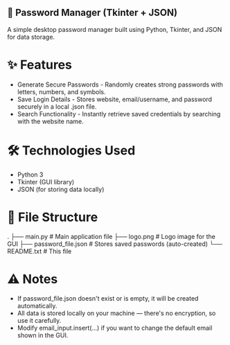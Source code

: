 ## 🔐 Password Manager (Tkinter + JSON)
A simple desktop password manager built using Python, Tkinter, and JSON for data storage.
# ✨ Features
- Generate Secure Passwords - Randomly creates strong passwords with letters, numbers, and symbols.
- Save Login Details - Stores website, email/username, and password securely in a local .json file.
- Search Functionality - Instantly retrieve saved credentials by searching with the website name.
# 🛠️ Technologies Used
- Python 3
- Tkinter (GUI library)
- JSON (for storing data locally)
# 📁 File Structure
.
├── main.py               # Main application file
├── logo.png              # Logo image for the GUI
├── password_file.json    # Stores saved passwords (auto-created)
└── README.txt            # This file
# ⚠️ Notes
- If password_file.json doesn't exist or is empty, it will be created automatically.
- All data is stored locally on your machine — there's no encryption, so use it carefully.
- Modify email_input.insert(...) if you want to change the default email shown in the GUI.


